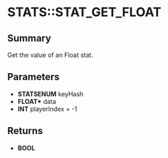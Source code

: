 # STATS::STAT_GET_FLOAT

## Summary
Get the value of an Float stat.

## Parameters
* **STATSENUM** keyHash
* **FLOAT\*** data
* **INT** playerIndex = -1

## Returns
* **BOOL**